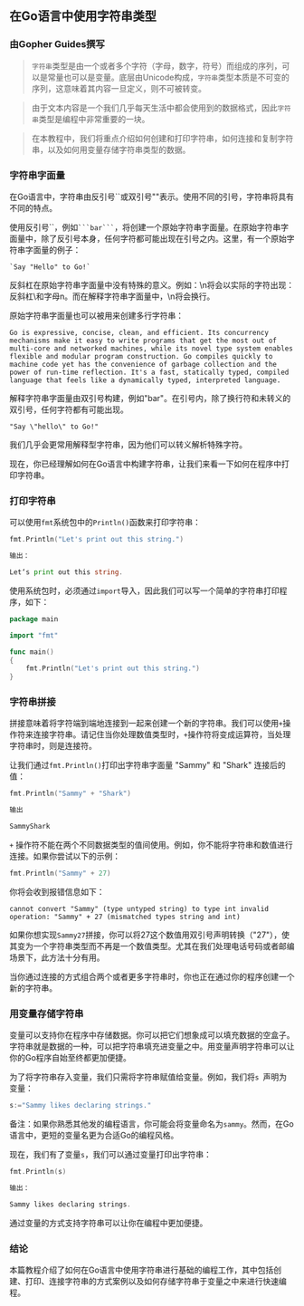 ## 在Go语言中使用字符串类型

### 由Gopher Guides撰写

>`字符串`类型是由一个或者多个字符（字母，数字，符号）而组成的序列，可以是常量也可以是变量。底层由Unicode构成，`字符串`类型本质是不可变的序列，这意味着其内容一旦定义，则不可被转变。

>由于文本内容是一个我们几乎每天生活中都会使用到的数据格式，因此`字符串`类型是编程中非常重要的一块。

>在本教程中，我们将重点介绍如何创建和打印字符串，如何连接和复制字符串，以及如何用变量存储字符串类型的数据。

### 字符串字面量

在Go语言中，字符串由反引号``或双引号""表示。使用不同的引号，字符串将具有不同的特点。

使用反引号``，例如` ```bar``` `，将创建一个原始字符串字面量。在原始字符串字面量中，除了反引号本身，任何字符都可能出现在引号之内。这里，有一个原始字符串字面量的例子：

```
`Say "Hello" to Go!`
```

反斜杠在原始字符串字面量中没有特殊的意义。例如：\n将会以实际的字符出现：反斜杠\和字母n。而在解释字符串字面量中，\n将会换行。

原始字符串字面量也可以被用来创建多行字符串：

`Go is expressive, concise, clean, and efficient. Its concurrency mechanisms make it easy to write programs that get the most out of multi-core and networked machines, while its novel type system enables flexible and modular program construction. Go compiles quickly to machine code yet has the convenience of garbage collection and the power of run-time reflection. It's a fast, statically typed, compiled language that feels like a dynamically typed, interpreted language.`

解释字符串字面量由双引号构建，例如"bar"。在引号内，除了换行符和未转义的双引号，任何字符都有可能出现。

```
"Say \"hello\" to Go!"
```
我们几乎会更常用解释型字符串，因为他们可以转义解析特殊字符。

现在，你已经理解如何在Go语言中构建字符串，让我们来看一下如何在程序中打印字符串。

### 打印字符串

可以使用`fmt`系统包中的`Println()`函数来打印字符串：

```go
fmt.Println("Let's print out this string.")

输出：

Let‘s print out this string.

```

使用系统包时，必须通过`import`导入，因此我们可以写一个简单的字符串打印程序，如下：

```go
package main 

import "fmt" 

func main() 
{ 
    fmt.Println("Let's print out this string.")
}

```

### 字符串拼接

拼接意味着将字符端到端地连接到一起来创建一个新的字符串。我们可以使用`+`操作符来连接字符串。请记住当你处理数值类型时，`+`操作符将变成运算符，当处理字符串时，则是连接符。


让我们通过`fmt.Println()`打印出字符串字面量 "Sammy" 和 "Shark" 连接后的值：

```go
fmt.Println("Sammy" + "Shark")

输出

SammyShark

```

`+` 操作符不能在两个不同数据类型的值间使用。例如，你不能将字符串和数值进行连接。如果你尝试以下的示例：

```go
fmt.Println("Sammy" + 27)
```

你将会收到报错信息如下：

```
cannot convert "Sammy" (type untyped string) to type int invalid operation: "Sammy" + 27 (mismatched types string and int)

```

如果你想实现`Sammy27`拼接，你可以将27这个数值用双引号声明转换（"27"），使其变为一个字符串类型而不再是一个数值类型。尤其在我们处理电话号码或者邮编场景下，此方法十分有用。

当你通过连接的方式组合两个或者更多字符串时，你也正在通过你的程序创建一个新的字符串。

### 用变量存储字符串

变量可以支持你在程序中存储数据。你可以把它们想象成可以填充数据的空盒子。字符串就是数据的一种，可以把字符串填充进变量之中。用变量声明字符串可以让你的Go程序自始至终都更加便捷。

为了将字符串存入变量，我们只需将字符串赋值给变量。例如，我们将`s `声明为变量：

```go
s:="Sammy likes declaring strings."
```

备注：如果你熟悉其他发的编程语言，你可能会将变量命名为`sammy`。然而，在Go语言中，更短的变量名更为合适Go的编程风格。

现在，我们有了变量`s`，我们可以通过变量打印出字符串：

```go
fmt.Println(s)

输出：

Sammy likes declaring strings.
```

通过变量的方式支持字符串可以让你在编程中更加便捷。


### 结论

本篇教程介绍了如何在Go语言中使用字符串进行基础的编程工作，其中包括创建、打印、连接字符串的方式案例以及如何存储字符串于变量之中来进行快速编程。

